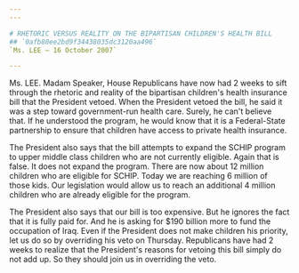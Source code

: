```yaml
---
---

# RHETORIC VERSUS REALITY ON THE BIPARTISAN CHILDREN'S HEALTH BILL
## `0afb80ee2bd9f34438035dc3120aa496`
`Ms. LEE — 16 October 2007`

---
```



Ms. LEE. Madam Speaker, House Republicans have now had 2 weeks to 
sift through the rhetoric and reality of the bipartisan children's 
health insurance bill that the President vetoed. When the President 
vetoed the bill, he said it was a step toward government-run health 
care. Surely, he can't believe that. If he understood the program, he 
would know that it is a Federal-State partnership to ensure that 
children have access to private health insurance.

The President also says that the bill attempts to expand the SCHIP 
program to upper middle class children who are not currently eligible. 
Again that is false. It does not expand the program. There are now 
about 12 million children who are eligible for SCHIP. Today we are 
reaching 6 million of those kids. Our legislation would allow us to 
reach an additional 4 million children who are already eligible for the 
program.

The President also says that our bill is too expensive. But he 
ignores the fact that it is fully paid for. And he is asking for $190 
billion more to fund the occupation of Iraq. Even if the President does 
not make children his priority, let us do so by overriding his veto on 
Thursday. Republicans have had 2 weeks to realize that the President's 
reasons for vetoing this bill simply do not add up. So they should join 
us in overriding the veto.
